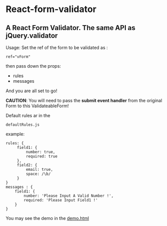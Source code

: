 # React-form-validator
## A React Form Validator. The same API as jQuery.validator

Usage: Set the ref of the form to be validated as :
 
`ref="vForm"`
     
then pass down the props:

* rules
* messages

And you are all set to go!
 
**CAUTION**:  You will need to pass the **submit event handler** from the original Form to this ValidateableForm!

Default rules ar in the 
 
`defaultRules.js`

example: 
```
rules: {
     field1: {
         number: true,
         required: true
     },
     field2: {
         email: true,
         space: /\b/
     }
}
messages : {
    field1: {
        number: 'Please Input A Valid Number !',
        required: 'Please Input Field1 !'
    }
}
```

You may see the demo in the [demo.html](https://cdn.rawgit.com/0rangeT1ger/React-form-validator/master/source/index.html)